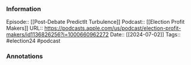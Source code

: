 ### Information

Episode:: [[Post-Debate PredictIt Turbulence]]
Podcast:: [[Election Profit Makers]]
URL:: https://podcasts.apple.com/us/podcast/election-profit-makers/id1136826256?i=1000660962272
Date:: [[2024-07-02]]
Tags:: #election24 
#podcast


### Annotations

